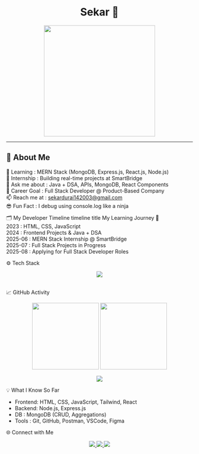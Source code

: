 <h1 align="center">
 Sekar 👋
</h1>


<p align="center">
  <img src="https://media.giphy.com/media/qgQUggAC3Pfv687qPC/giphy.gif" width="300px" />
</p>

---

## 🧠 About Me
🌱 Learning      : MERN Stack (MongoDB, Express.js, React.js, Node.js) <br/>
🔭 Internship    : Building real-time projects at SmartBridge <br/>
💬 Ask me about  : Java + DSA, APIs, MongoDB, React Components <br/>
🎯 Career Goal   : Full Stack Developer @ Product-Based Company <br/>
📫 Reach me at   : sekardurai142003@gmail.com <br/>
😎 Fun Fact      : I debug using console.log like a ninja <br/>

🗂️ My Developer Timeline
timeline
  title My Learning Journey 🚀 <br/>
  2023 : HTML, CSS, JavaScript <br/>
  2024 : Frontend Projects & Java + DSA <br/>
  2025-06 : MERN Stack Internship @ SmartBridge <br/>
  2025-07 : Full Stack Projects in Progress<br/>
  2025-08 : Applying for Full Stack Developer Roles<br/>

⚙️ Tech Stack
<p align="center"> <img src="https://skillicons.dev/icons?i=html,css,js,react,nodejs,express,mongodb,java,git,github,tailwind,vscode,figma" /> </p>
<br/>
📈 GitHub Activity
<p align="center"> <img src="https://github-readme-stats.vercel.app/api?username=sekar200309&show_icons=true&theme=tokyonight" height="180px"/> <img src="https://github-readme-streak-stats.herokuapp.com?user=sekar200309&theme=tokyonight" height="180px"/> </p>

<p align="center"> <img src="https://github-readme-activity-graph.vercel.app/graph?username=sekar200309&theme=react-dark&area=true&hide_border=true" /> </p>

💡 What I Know So Far
- Frontend: HTML, CSS, JavaScript, Tailwind, React
- Backend: Node.js, Express.js
- DB      : MongoDB (CRUD, Aggregations)
- Tools   : Git, GitHub, Postman, VSCode, Figma

🌐 Connect with Me
<p align="center"> <a href="https://linkedin.com/in/sekar-d" target="_blank"> <img src="https://img.shields.io/badge/LinkedIn-0A66C2?style=for-the-badge&logo=linkedin&logoColor=white" /> </a> <a href="mailto:sekar200309@gmail.com"> <img src="https://img.shields.io/badge/Gmail-D14836?style=for-the-badge&logo=gmail&logoColor=white" /> </a> <a href="https://github.com/sekar200309" target="_blank"> <img src="https://img.shields.io/badge/GitHub-181717?style=for-the-badge&logo=github&logoColor=white" /> </a> </p>


